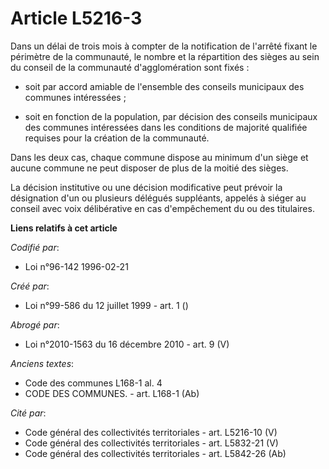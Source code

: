 # Article L5216-3

Dans un délai de trois mois à compter de la notification de l'arrêté fixant le périmètre de la communauté, le nombre et la
répartition des sièges au sein du conseil de la communauté d'agglomération sont fixés :

- soit par accord amiable de l'ensemble des conseils municipaux des communes intéressées ;

- soit en fonction de la population, par décision des conseils municipaux des communes intéressées dans les conditions de
majorité qualifiée requises pour la création de la communauté.

Dans les deux cas, chaque commune dispose au minimum d'un siège et aucune commune ne peut disposer de plus de la moitié des
sièges.

La décision institutive ou une décision modificative peut prévoir la désignation d'un ou plusieurs délégués suppléants,
appelés à siéger au conseil avec voix délibérative en cas d'empêchement du ou des titulaires.

**Liens relatifs à cet article**

_Codifié par_:

  - Loi n°96-142 1996-02-21

_Créé par_:

  - Loi n°99-586 du 12 juillet 1999 - art. 1 ()

_Abrogé par_:

  - Loi n°2010-1563 du 16 décembre 2010 - art. 9 (V)

_Anciens textes_:

  - Code des communes L168-1 al. 4
  - CODE DES COMMUNES. - art. L168-1 (Ab)

_Cité par_:

  - Code général des collectivités territoriales - art. L5216-10 (V)
  - Code général des collectivités territoriales - art. L5832-21 (V)
  - Code général des collectivités territoriales - art. L5842-26 (Ab)
